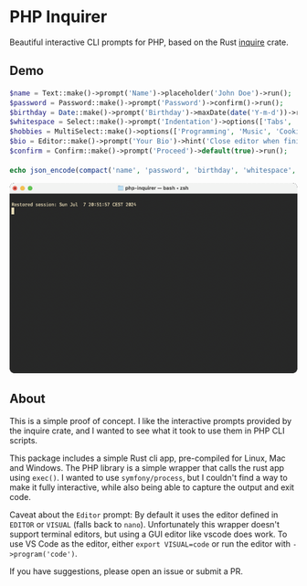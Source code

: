 # PHP Inquirer

Beautiful interactive CLI prompts for PHP, based on the Rust [inquire](https://github.com/mikaelmello/inquire) crate.

## Demo
```php
$name = Text::make()->prompt('Name')->placeholder('John Doe')->run();
$password = Password::make()->prompt('Password')->confirm()->run();
$birthday = Date::make()->prompt('Birthday')->maxDate(date('Y-m-d'))->run();
$whitespace = Select::make()->prompt('Indentation')->options(['Tabs', 'Spaces'])->run();
$hobbies = MultiSelect::make()->options(['Programming', 'Music', 'Cooking'])->initial(['Programming'])->run();
$bio = Editor::make()->prompt('Your Bio')->hint('Close editor when finished')->run();
$confirm = Confirm::make()->prompt('Proceed')->default(true)->run();

echo json_encode(compact('name', 'password', 'birthday', 'whitespace', 'hobbies', 'bio', 'confirm'), JSON_PRETTY_PRINT);
```
![](./demo.gif)

## About
This is a simple proof of concept. I like the interactive prompts provided by the inquire crate,
and I wanted to see what it took to use them in PHP CLI scripts.

This package includes a simple Rust cli app, pre-compiled for Linux, Mac and Windows.
The PHP library is a simple wrapper that calls the rust app using `exec()`. I wanted to use
`symfony/process`, but I couldn't find a way to make it fully interactive, while also being able to capture
the output and exit code.

Caveat about the `Editor` prompt: By default it uses the editor defined in `EDITOR` or `VISUAL` (falls back to `nano`).
Unfortunately this wrapper doesn't support terminal editors, but using a GUI editor like vscode does work.
To use VS Code as the editor, either `export VISUAL=code` or run the editor with `->program('code')`.

If you have suggestions, please open an issue or submit a PR.
